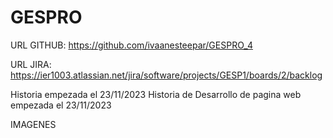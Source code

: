 # GESPRO

URL GITHUB: https://github.com/ivaanesteepar/GESPRO_4

URL JIRA: https://ier1003.atlassian.net/jira/software/projects/GESP1/boards/2/backlog

Historia empezada el 23/11/2023
Historia de Desarrollo de pagina web empezada el 23/11/2023

IMAGENES
